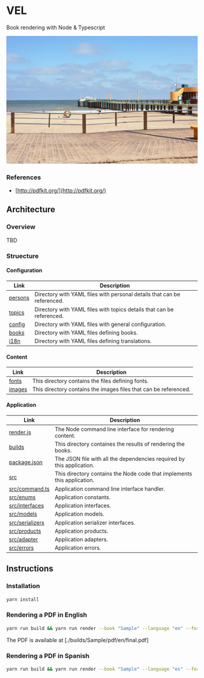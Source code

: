 # VEL
Book rendering with Node & Typescript

![wallpaper](./muelle.jpeg)

### References

- [http://pdfkit.org/](http://pdfkit.org/)

## Architecture

### Overview

TBD

### Struecture

#### Configuration

|Link|Description|
|--|--|
|[persons](./persons)|Directory with YAML files with personal details that can be referenced.|
|[topics](./topics)|Directory with YAML files with topics details that can be referenced.|
|[config](./config)|Directory with YAML files with general configuration.|
|[books](./books)|Directory with YAML files defining books.|
|[i18n](./i18n)|Directory with YAML files defining translations.|

#### Content

|Link|Description|
|--|--|
|[fonts](./fonts)|This directory contains the files defining fonts.|
|[images](./images)|This directory contains the images files that can be referenced.|

#### Application

|Link|Description|
|--|--|
|[render.js](./render.js)|The Node command line interface for rendering content.|
|[builds](./builds)|This directory containes the results of rendering the books.|
|[package.json](./package.json)|The JSON file with all the dependencies required by this application.|
|[src](./src)|This directory contains the Node code that implements this application.|
|[src/command.ts](./src/command.ts)|Application command line interface handler.|
|[src/enums](./src/enums)|Application constants.|
|[src/interfaces](./src/interfaces)|Application interfaces.|
|[src/models](./src/models)|Application models.|
|[src/serializers](./src/serializers)|Application serializer interfaces.|
|[src/products](./src/products)|Application products.|
|[src/adapter](./src/adapters)|Application adapters.|
|[src/errors](./src/errors)|Application errors.|

## Instructions

### Installation

```bash
yarn install
```

### Rendering a PDF in English
```bash
yarn run build && yarn run render --book "Sample" --language "en" --format "pdf"
```

The PDF is available at [./builds/Sample/pdf/en/final.pdf]

### Rendering a PDF in Spanish
```bash
yarn run build && yarn run render --book "Sample" --language "es" --format "pdf"
```
